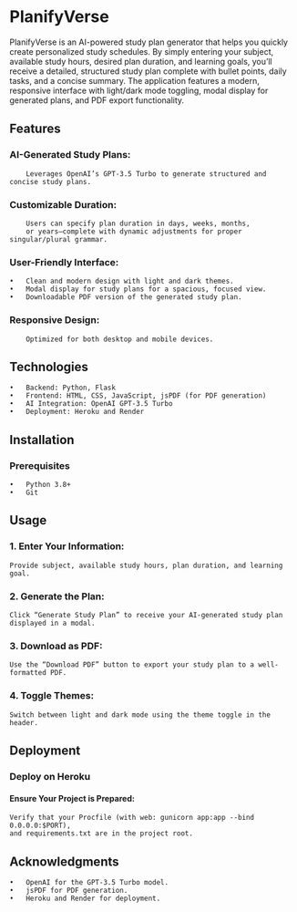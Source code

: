 # PlanifyVerse

PlanifyVerse is an AI-powered study plan generator that helps you quickly create personalized study schedules. By simply entering your subject, available study hours, desired plan duration, and learning goals, you’ll receive a detailed, structured study plan complete with bullet points, daily tasks, and a concise summary. The application features a modern, responsive interface with light/dark mode toggling, modal display for generated plans, and PDF export functionality.

## Features
###     AI-Generated Study Plans:
        Leverages OpenAI’s GPT-3.5 Turbo to generate structured and concise study plans.

###	     Customizable Duration:
        Users can specify plan duration in days, weeks, months, 
        or years—complete with dynamic adjustments for proper singular/plural grammar.

###     User-Friendly Interface:
	•	Clean and modern design with light and dark themes.
	•	Modal display for study plans for a spacious, focused view.
	•	Downloadable PDF version of the generated study plan.

###     Responsive Design:
        Optimized for both desktop and mobile devices.

## Technologies
	•	Backend: Python, Flask
	•	Frontend: HTML, CSS, JavaScript, jsPDF (for PDF generation)
	•	AI Integration: OpenAI GPT-3.5 Turbo
	•	Deployment: Heroku and Render

## Installation
###     Prerequisites
	•	Python 3.8+
	•	Git

## Usage
###	1.	Enter Your Information:
	Provide subject, available study hours, plan duration, and learning goal.
###	2.	Generate the Plan:
    Click “Generate Study Plan” to receive your AI-generated study plan displayed in a modal.
###	3.	Download as PDF:
    Use the “Download PDF” button to export your study plan to a well-formatted PDF.
###	4.	Toggle Themes:
    Switch between light and dark mode using the theme toggle in the header.

## Deployment
###     Deploy on Heroku
####	Ensure Your Project is Prepared:
	Verify that your Procfile (with web: gunicorn app:app --bind 0.0.0.0:$PORT), 
    and requirements.txt are in the project root.

## Acknowledgments
	•	OpenAI for the GPT-3.5 Turbo model.
	•	jsPDF for PDF generation.
	•	Heroku and Render for deployment.
